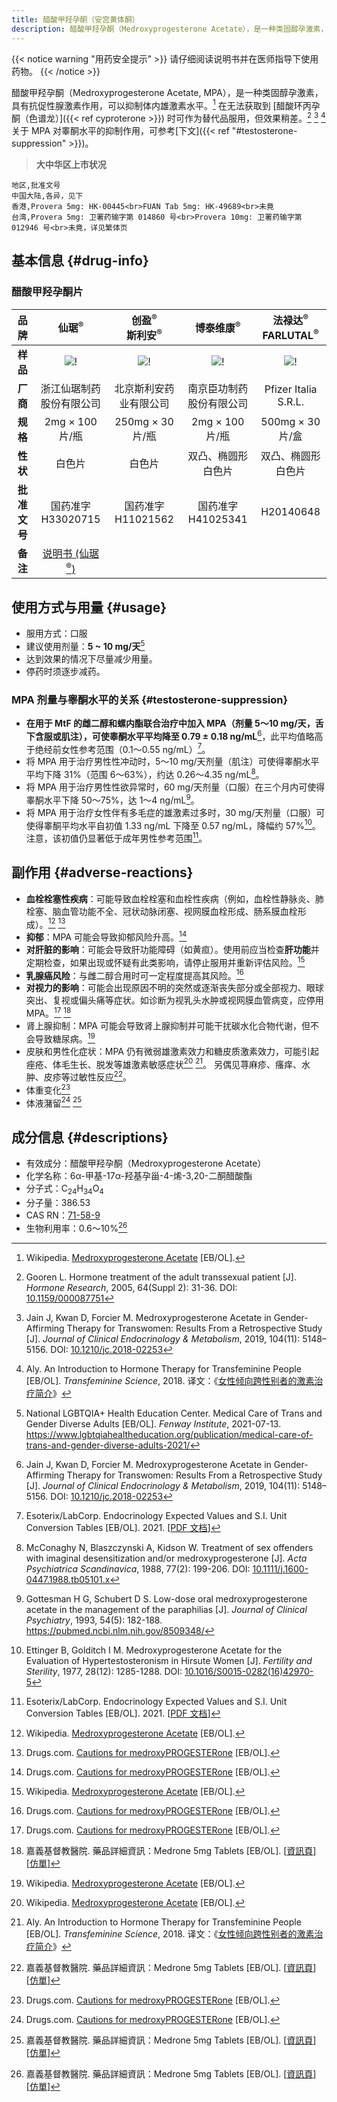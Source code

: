 ```yaml
---
title: 醋酸甲羟孕酮（安宫黄体酮）
description: 醋酸甲羟孕酮（Medroxyprogesterone Acetate），是一种类固醇孕激素，具有抗促性腺激素作用，可以抑制体内雄激素水平。在无法获取到醋酸环丙孕酮（Cyproterone Acetate）时可作为替代品服用，但效果稍差。
---
```


{{< notice warning "用药安全提示" >}}
请仔细阅读说明书并在医师指导下使用药物。
{{< /notice >}}

醋酸甲羟孕酮（Medroxyprogesterone Acetate, MPA），是一种类固醇孕激素，具有抗促性腺激素作用，可以抑制体内雄激素水平。[^1] 在无法获取到 [醋酸环丙孕酮（色谱龙）]({{< ref cyproterone >}}) 时可作为替代品服用，但效果稍差。[^2] [^3] [^11]  
关于 MPA 对睾酮水平的抑制作用，可参考[下文]({{< ref "#testosterone-suppression" >}})。

> **大中华区上市状况**

```csv
地区,批准文号
中国大陆,各异，见下
香港,Provera 5mg: HK-00445<br>FUAN Tab 5mg: HK-49689<br>未竟
台湾,Provera 5mg: 卫署药输字第 014860 号<br>Provera 10mg: 卫署药输字第 012946 号<br>未竟，详见繁体页
```

## 基本信息 {#drug-info}

### 醋酸甲羟孕酮片

| 品牌 | 仙琚<sup>&reg;</sup> | 创盈<sup>&reg;</sup><br>斯利安<sup>&reg;</sup> | 博泰维康<sup>&reg;</sup> | 法禄达<sup>&reg;</sup><br>FARLUTAL<sup>&reg;</sup> |
|:-:|:-:|:-:|:-:|:-:|
| **样品** | ![!](/images/medicine/medroxyprogesterone/xianju.jpg) | ![!](/images/medicine/medroxyprogesterone/silian.jpg) | ![!](/images/medicine/medroxyprogesterone/botaiweikang.jpg) | ![!](/images/medicine/medroxyprogesterone/pfizer.jpg) |
| **厂商** | 浙江仙琚制药股份有限公司 | 北京斯利安药业有限公司 | 南京臣功制药股份有限公司 | Pfizer Italia S.R.L. |
| **规格** | 2mg &times; 100 片/瓶 | 250mg &times; 30 片/瓶 | 2mg &times; 100 片/瓶 | 500mg &times; 30 片/盒 |
| **性状** | 白色片 | 白色片 | 双凸、椭圆形白色片 | 双凸、椭圆形白色片 |
| **批准文号** | 国药准字 H33020715 | 国药准字 H11021562 | 国药准字 H41025341 | H20140648 |
| **备注** | [说明书 (仙琚<sup>&reg;</sup>)](/images/medicine/medroxyprogesterone/xianju-manual-zh.png) | | | |

## 使用方式与用量 {#usage}

- 服用方式：口服
- 建议使用剂量：**5 ~ 10 mg/天**[^9]
- 达到效果的情况下尽量减少用量。
- 停药时须逐步减药。

### MPA 剂量与睾酮水平的关系 {#testosterone-suppression}

- **在用于 MtF 的雌二醇和螺内酯联合治疗中加入 MPA（剂量 5～10 mg/天，舌下含服或肌注），可使睾酮水平平均降至 0.79 &plusmn; 0.18 ng/mL**[^3]，此平均值略高于绝经前女性参考范围（0.1～0.55 ng/mL）[^5]。
- 将 MPA 用于治疗男性性冲动时，5～10 mg/天剂量（肌注）可使得睾酮水平平均下降 31%（范围 6～63%），约达 0.26～4.35 ng/mL[^6]。
- 将 MPA 用于治疗男性性欲异常时，60 mg/天剂量（口服）在三个月内可使得睾酮水平下降 50～75%，达 1～4 ng/mL[^7]。
- 将 MPA 用于治疗女性伴有多毛症的雄激素过多时，30 mg/天剂量（口服）可使得睾酮平均水平自初值 1.33 ng/mL 下降至 0.57 ng/mL，降幅约 57%[^8]。注意，该初值仍显著低于成年男性参考范围[^5]。

## 副作用 {#adverse-reactions}

- **血栓栓塞性疾病**：可能导致血栓栓塞和血栓性疾病（例如，血栓性静脉炎、肺栓塞、脑血管功能不全、冠状动脉闭塞、视网膜血栓形成、肠系膜血栓形成）。[^1] [^4]
- **抑郁**：MPA 可能会导致抑郁风险升高。[^4]
- **对肝脏的影响**：可能会导致肝功能障碍（如黄疸）。使用前应当检查**肝功能**并定期检查，如果出现或怀疑有此类影响，请停止服用并重新评估风险。[^1]
- **乳腺癌风险**：与雌二醇合用时可一定程度提高其风险。[^4]
- **对视力的影响**：可能会出现原因不明的突然或逐渐丧失部分或全部视力、眼球突出、复视或偏头痛等症状。如诊断为视乳头水肿或视网膜血管病变，应停用 MPA。[^4] [^10]
- 肾上腺抑制：MPA 可能会导致肾上腺抑制并可能干扰碳水化合物代谢，但不会导致糖尿病。[^1]
- 皮肤和男性化症状：MPA 仍有微弱雄激素效力和糖皮质激素效力，可能引起痤疮、体毛生长、脱发等雄激素敏感症状[^1] [^11]。 另偶见荨麻疹、瘙痒、水肿、皮疹等过敏性反应[^10]。
- 体重变化[^4]
- 体液潴留[^4] [^10]

## 成分信息 {#descriptions}

- 有效成分：醋酸甲羟孕酮（Medroxyprogesterone Acetate）
- 化学名称：6α-甲基-17α-羟基孕甾-4-烯-3,20-二酮醋酸酯
- 分子式：C<sub>24</sub>H<sub>34</sub>O<sub>4</sub>
- 分子量：386.53
- CAS RN：[71-58-9](https://webbook.nist.gov/cgi/cbook.cgi?ID=71-58-9)
- 生物利用率：0.6～10%[^10]

[^1]: Wikipedia. [Medroxyprogesterone Acetate](https://en.wikipedia.org/wiki/Medroxyprogesterone_acetate) [EB/OL].
[^2]: Gooren L. Hormone treatment of the adult transsexual patient [J]. *Hormone Research*, 2005, 64(Suppl 2): 31-36. DOI: [10.1159/000087751](https://doi.org/10.1159/000087751)
[^3]: Jain J, Kwan D, Forcier M. Medroxyprogesterone Acetate in Gender-Affirming Therapy for Transwomen: Results From a Retrospective Study [J]. *Journal of Clinical Endocrinology & Metabolism*, 2019, 104(11): 5148–5156. DOI: [10.1210/jc.2018-02253](https://doi.org/10.1210/jc.2018-02253)
[^4]: Drugs.com. [Cautions for medroxyPROGESTERone](https://www.drugs.com/monograph/medroxyprogesterone.html#warnings) [EB/OL].
[^5]: Esoterix/LabCorp. Endocrinology Expected Values and S.I. Unit Conversion Tables [EB/OL]. 2021. \[[PDF 文档](https://specialtytesting.labcorp.com/sites/default/files/2021-07/L5167-0421-18%20Endocrine%20Expected%20Values_0.pdf)]
[^6]: McConaghy N, Blaszczynski A, Kidson W. Treatment of sex offenders with imaginal  desensitization and/or medroxyprogesterone [J]. *Acta Psychiatrica Scandinavica*, 1988, 77(2): 199-206. DOI: [10.1111/j.1600-0447.1988.tb05101.x](https://doi.org/10.1111/j.1600-0447.1988.tb05101.x)
[^7]: Gottesman H G, Schubert D S. Low-dose oral medroxyprogesterone acetate in the management of the paraphilias [J]. *Journal of Clinical Psychiatry*, 1993, 54(5): 182-188. <https://pubmed.ncbi.nlm.nih.gov/8509348/>
[^8]: Ettinger B, Golditch I M. Medroxyprogesterone Acetate for the Evaluation of Hypertestosteronism in Hirsute Women [J]. *Fertility and Sterility*, 1977, 28(12): 1285-1288. DOI: [10.1016/S0015-0282(16)42970-5](https://doi.org/10.1016/S0015-0282(16)42970-5)
[^9]: National LGBTQIA+ Health Education Center. Medical Care of Trans and Gender Diverse Adults [EB/OL]. *Fenway Institute*, 2021-07-13. <https://www.lgbtqiahealtheducation.org/publication/medical-care-of-trans-and-gender-diverse-adults-2021/>
[^10]: 嘉義基督教醫院. 藥品詳細資訊：Medrone 5mg Tablets [EB/OL]. \[[資訊頁](https://www.cych.org.tw/pharm/searchdrugdetail.aspx?drug_serial=9622)] \[[仿單](https://www.cych.org.tw/pharm/%e4%bb%bf%e5%96%ae/PROVE-1080726.pdf)]
[^11]: Aly. An Introduction to Hormone Therapy for Transfeminine People [EB/OL]. *Transfeminine Science*, 2018. 译文：《[女性倾向跨性别者的激素治疗简介](https://tfsci.mtf.wiki/articles/transfem-intro/)》